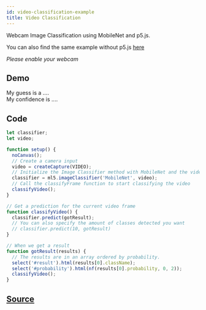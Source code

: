 ```yaml
---
id: video-classification-example
title: Video Classification
---
```



Webcam Image Classification using MobileNet and p5.js.

You can also find the same example without p5.js [here](https://github.com/ml5js/ml5-examples/tree/master/javascript/ImageClassification_Video)

*Please enable your webcam*

## Demo

<div class="example">
  <div id="videoContainer"></div>
  <p>My guess is a <span id="result">...</span>.
  <br/>My confidence is <span id="probability">...</span>.
  </p>
</div>

<script src="assets/scripts/example-video-classification.js"></script>

## Code

```javascript
let classifier;
let video;

function setup() {
  noCanvas();
  // Create a camera input
  video = createCapture(VIDEO);
  // Initialize the Image Classifier method with MobileNet and the video as the second argument
  classifier = ml5.imageClassifier('MobileNet', video);
  // Call the classifyFrame function to start classifying the video
  classifyVideo();
}

// Get a prediction for the current video frame
function classifyVideo() {
  classifier.predict(gotResult);
  // You can also specify the amount of classes detected you want
  // classifier.predict(10, gotResult)
}

// When we get a result
function gotResult(results) {
  // The results are in an array ordered by probability.
  select('#result').html(results[0].className);
  select('#probability').html(nf(results[0].probability, 0, 2));
  classifyVideo();
}
```

## [Source](https://github.com/ml5js/ml5-examples/tree/master/p5js/ImageClassification_Video)

